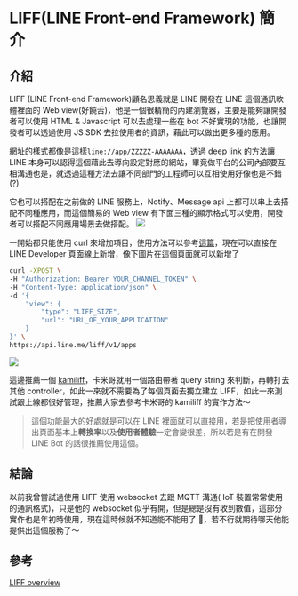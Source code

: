 # LIFF(LINE Front-end Framework) 簡介

## 介紹

LIFF (LINE Front-end Framework)顧名思義就是 LINE 開發在 LINE 這個通訊軟體裡面的 Web view(好饒舌)，他是一個很精簡的內建瀏覽器，主要是能夠讓開發者可以使用 HTML & Javascript 可以去處理一些在 bot 不好實現的功能，也讓開發者可以透過使用 JS SDK 去拉使用者的資訊，藉此可以做出更多種的應用。

網址的樣式都像是這樣`line://app/ZZZZZ-AAAAAAA`，透過 deep link 的方法讓 LINE 本身可以認得這個藉此去導向設定對應的網站，畢竟做平台的公司內部要互相溝通也是，就透過這種方法去讓不同部門的工程師可以互相使用好像也是不錯(?)

它也可以搭配在之前做的 LINE 服務上，Notify、Message api 上都可以串上去搭配不同種應用，而這個簡易的 Web view 有下面三種的顯示格式可以使用，開發者可以搭配不同應用場景去做搭配。
![](https://i.imgur.com/Z1TfxbN.png)

一開始都只能使用 curl 來增加項目，使用方法可以參考[這篇](https://medium.com/@danielkao/%E5%88%9D%E6%8E%A2-line-message-api-%E7%9A%84%E6%96%B0%E5%8A%9F%E8%83%BD-liff-51d5e7ff1a6a)，現在可以直接在 LINE Developer 頁面線上新增，像下圖片在這個頁面就可以新增了

```bash
curl -XPOST \
-H "Authorization: Bearer YOUR_CHANNEL_TOKEN" \
-H "Content-Type: application/json" \
-d '{
    "view": {
        "type": "LIFF_SIZE",
        "url": "URL_OF_YOUR_APPLICATION"
    }
}' \
https://api.line.me/liff/v1/apps
```

![](https://i.imgur.com/t5G9gXh.png)

這邊推薦一個 [kamiliff](https://github.com/etrex/kamiliff)，卡米哥就用一個路由帶著 query string 來判斷，再轉打去其他 controller，如此一來就不需要為了每個頁面去獨立建立 LIFF，如此一來測試跟上線都很好管理，推薦大家去參考卡米哥的 kamiliff 的實作方法～

> 這個功能最大的好處就是可以在 LINE 裡面就可以直接用，若是把使用者導出頁面基本上**轉換率**以及**使用者體驗**一定會變很差，所以若是有在開發 LINE Bot 的話很推薦使用這個。

## 結論

以前我曾嘗試過使用 LIFF 使用 websocket 去跟 MQTT 溝通( IoT 裝置常常使用的通訊格式)，只是他的 websocket 似乎有開，但是總是沒有收到數值，這部分實作也是年初時使用，現在這時候就不知道能不能用了 🤣，若不行就期待哪天他能提供出這個服務了～

## 參考

[LIFF overview](https://developers.line.biz/en/docs/liff/overview/)
